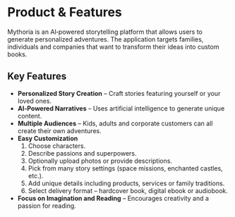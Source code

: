 # Product & Features

Mythoria is an AI‑powered storytelling platform that allows users to generate personalized adventures. The application targets families, individuals and companies that want to transform their ideas into custom books.

## Key Features

- **Personalized Story Creation** – Craft stories featuring yourself or your loved ones.
- **AI‑Powered Narratives** – Uses artificial intelligence to generate unique content.
- **Multiple Audiences** – Kids, adults and corporate customers can all create their own adventures.
- **Easy Customization**
  1. Choose characters.
  2. Describe passions and superpowers.
  3. Optionally upload photos or provide descriptions.
  4. Pick from many story settings (space missions, enchanted castles, etc.).
  5. Add unique details including products, services or family traditions.
  6. Select delivery format – hardcover book, digital ebook or audiobook.
- **Focus on Imagination and Reading** – Encourages creativity and a passion for reading.
